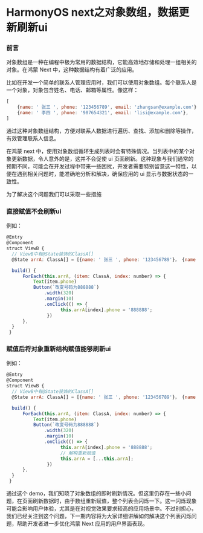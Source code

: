 # HarmonyOS next之对象数组，数据更新刷新ui

### 前言

对象数组是一种在编程中极为常用的数据结构，它能高效地存储和处理一组相关的对象。在鸿蒙 Next 中，这种数据结构有着广泛的应用。

比如在开发一个简单的联系人管理应用时，我们可以使用对象数组。每个联系人是一个对象，对象包含姓名、电话、邮箱等属性。像这样：

```js
[
    {name: ' 张三 ', phone: '123456789', email: 'zhangsan@example.com'}, 
    {name: ' 李四 ', phone: '987654321', email: 'lisi@example.com'},
]
```

通过这种对象数组结构，方便对联系人数据进行遍历、查找、添加和删除等操作，有效管理联系人信息。

在鸿蒙 next 中，使用对象数组循环生成列表时会有特殊情况。当列表中的某个对象更新数据，令人意外的是，这并不会促使 ui 页面刷新。这种现象与我们通常的预期不同，可能会在开发过程中带来一些困扰，开发者需要特别留意这一特性，以便在遇到相关问题时，能准确地分析和解决，确保应用的 ui 显示与数据状态的一致性。

为了解决这个问题我们可以采取一些措施

### 直接赋值不会刷新ui

例如：

```js
@Entry
@Component
struct ViewB {
  // ViewB中有@State装饰的ClassA[]
  @State arrA: ClassA[] = [{name: ' 张三 ', phone: '123456789'}， {name: ' 李四 ', phone: '987654321'}];

  build() {
      ForEach(this.arrA, (item: ClassA, index: number) => {
          Text(item.phone)
          Button(`改变号码为888888`)
              .width(320)
              .margin(10)
              .onClick(() => {
              		this.arrA[index].phone = '888888';
          	   })
      },
  }
 }
```

### 赋值后将对象重新结构赋值能够刷新ui

例如：

```js
@Entry
@Component
struct ViewB {
  // ViewB中有@State装饰的ClassA[]
  @State arrA: ClassA[] = [{name: ' 张三 ', phone: '123456789'}， {name: ' 李四 ', phone: '987654321'}];

  build() {
      ForEach(this.arrA, (item: ClassA, index: number) => {
          Text(item.phone)
          Button(`改变号码为888888`)
              .width(320)
              .margin(10)
              .onClick(() => {
              		this.arrA[index].phone = '888888';
              		// 解构重新赋值
              		this.arrA = [...this.arrA];
          	   })
      },
  }
 }
```

通过这个 demo，我们知晓了对象数组的即时刷新情况。但这里仍存在一些小问题，在页面刷新数据时，由于数组重新赋值，整个列表会闪烁一下。这一闪烁现象可能会影响用户体验，尤其是在对视觉效果要求较高的应用场景中。不过别担心，我们已经关注到这个问题，下一期内容将为大家详细讲解如何解决这个列表闪烁问题，帮助开发者进一步优化鸿蒙 Next 应用的用户界面表现。
